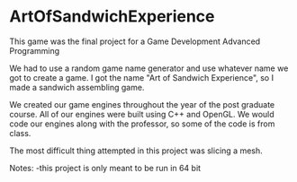 # ArtOfSandwichExperience
This game was the final project for a Game Development Advanced Programming

We had to use a random game name generator and use whatever name we got
to create a game. I got the name "Art of Sandwich Experience", so I made
a sandwich assembling game. 

We created our game engines throughout the year of the post graduate course. 
All of our engines were built using C++ and OpenGL. We would code our 
engines along with the professor, so some of the code is from class. 

The most difficult thing attempted in this project was slicing a mesh.

Notes:
-this project is only meant to be run in 64 bit
